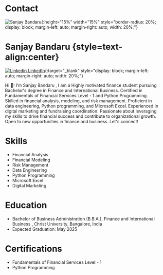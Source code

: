 

    
# Contact
![Sanjay Bandaru](https://media.licdn.com/dms/image/D5622AQGXQb7pmc3ngA/feedshare-shrink_800/0/1688022690008?e=1692230400&v=beta&t=7SLzaSyozq-4wjIlXfNxFbaYhs3J1rfTxhSM8UudZGU){:height="15%" width="15%" style="border-radius: 20%; display: block; margin-left: auto; margin-right: auto; width: 20%;"}


# Sanjay Bandaru {style=text-align:center}

<!-- keep linkedin icon  and on the click it should redirect to my page -->
[![Linkedin](https://i.stack.imgur.com/gVE0j.png) LinkedIn](https://www.linkedin.com/in/sanjay-bandaru){:target="_blank" style="display: block; margin-left: auto; margin-right: auto; width: 20%;"}



Hi 👋! I'm Sanjay Bandaru , I am a Highly motivated finance student pursuing Bachelor's degree in Finance and International Business. Certified in Fundamentals of Financial Services Level - 1 and Python Programming. Skilled in financial analysis, modeling, and risk management. Proficient in data engineering, Python programming, and Microsoft Excel. Experienced in digital marketing and fundraising coordination. Passionate about leveraging my skills to drive financial success and contribute to organizational growth. Open to new opportunities in finance and business. Let's connect!

# Skills
- Financial Analysis
- Financial Modeling
- Risk Management
- Data Engineering
- Python Programming
- Microsoft Excel
- Digital Marketing

# Education
- Bachelor of Business Administration (B.B.A.), Finance and International Business , Christ University, Bangalore, India   
- Expected Graduation: May 2025

# Certifications
- Fundamentals of Financial Services Level - 1
- Python Programming

